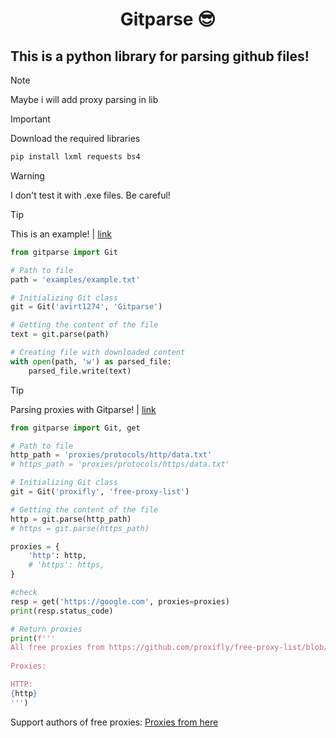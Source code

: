 <h1 align="center">Gitparse 😎</h1>
<h2 align="left"> This is a python library for parsing github files!</h2>

> [!NOTE]
> Maybe i will add proxy parsing in lib

> [!IMPORTANT]
> Download the required libraries
> ```bash
> pip install lxml requests bs4
> ```

> [!WARNING]
> I don't test it with .exe files. Be careful!

> [!TIP]
> This is an example! | [link](/example.py)
> ```python
> from gitparse import Git
> 
> # Path to file
> path = 'examples/example.txt'
>
> # Initializing Git class
> git = Git('avirt1274', 'Gitparse')
>
> # Getting the content of the file
> text = git.parse(path)
>
> # Creating file with downloaded content
> with open(path, 'w') as parsed_file:
>     parsed_file.write(text)
> ```


> [!TIP]
> Parsing proxies with Gitparse! | [link](/getProxies.py)
> ```python
> from gitparse import Git, get
> 
> # Path to file
> http_path = 'proxies/protocols/http/data.txt'
> # https_path = 'proxies/protocols/https/data.txt'
> 
> # Initializing Git class
> git = Git('proxifly', 'free-proxy-list')
> 
> # Getting the content of the file
> http = git.parse(http_path)
> # https = git.parse(https_path)
> 
> proxies = {
>     'http': http,
>     # 'https': https,
> }
> 
> #check
> resp = get('https://google.com', proxies=proxies)
> print(resp.status_code)
> 
> # Return proxies
> print(f'''
> All free proxies from https://github.com/proxifly/free-proxy-list/blob/main/proxies/protocols/https/data.txt
>       
> Proxies:
> 
> HTTP:
> {http}
> ''')
> ```
> Support authors of free proxies: [Proxies from here](https://github.com/proxifly/free-proxy-list)
